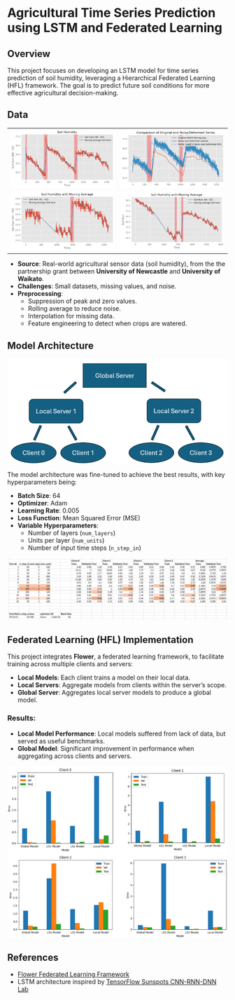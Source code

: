 # Agricultural Time Series Prediction using LSTM and Federated Learning

## Overview

This project focuses on developing an LSTM model for time series prediction of soil humidity, leveraging a Hierarchical Federated Learning (HFL) framework. The goal is to predict future soil conditions for more effective agricultural decision-making.

## Data

<table>
  <tr>
    <td><img src="images/data2.png" alt="Image 1" width="250"/></td>
    <td><img src="images/data1.png" alt="Image 2" width="250"/></td>
  </tr>
  <tr>
    <td><img src="images/data3.png" alt="Image 3" width="250"/></td>
    <td><img src="images/data4.png" alt="Image 4" width="250"/></td>
  </tr>
</table>

- **Source**: Real-world agricultural sensor data (soil humidity), from the the partnership grant between __University of Newcastle__ and __University of Waikato__.
- **Challenges**: Small datasets, missing values, and noise.
- **Preprocessing**: 
  - Suppression of peak and zero values.
  - Rolling average to reduce noise.
  - Interpolation for missing data.
  - Feature engineering to detect when crops are watered.

## Model Architecture

![structure](./images/structure.png)

The model architecture was fine-tuned to achieve the best results, with key hyperparameters being:

- **Batch Size**: 64
- **Optimizer**: Adam
- **Learning Rate**: 0.005
- **Loss Function**: Mean Squared Error (MSE)
- **Variable Hyperparameters**: 
  - Number of layers (`num_layers`)
  - Units per layer (`num_units`)
  - Number of input time steps (`n_step_in`)
 
![fine-tuning](./images/fine-tuning.png)

## Federated Learning (HFL) Implementation

This project integrates **Flower**, a federated learning framework, to facilitate training across multiple clients and servers:

- **Local Models**: Each client trains a model on their local data.
- **Local Servers**: Aggregate models from clients within the server’s scope.
- **Global Server**: Aggregates local server models to produce a global model.

### Results:

- **Local Model Performance**: Local models suffered from lack of data, but served as useful benchmarks.
- **Global Model**: Significant improvement in performance when aggregating across clients and servers.

![results](./images/results.png)

## References

- [Flower Federated Learning Framework](https://flower.dev/)
- LSTM architecture inspired by [TensorFlow Sunspots CNN-RNN-DNN Lab](https://github.com/https-deeplearning-ai/tensorflow-1-public/blob/main/C4/W4/ungraded_labs/C4_W4_Lab_3_Sunspots_CNN_RNN_DNN.ipynb)
